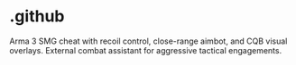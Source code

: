 # .github
Arma 3 SMG cheat with recoil control, close-range aimbot, and CQB visual overlays. External combat assistant for aggressive tactical engagements.

